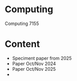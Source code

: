 # Computing

Computing 7155

# Content

- Speciment paper from 2025
- Paper Oct/Nov 2024
- Paper Oct/Nov 2025
- 




